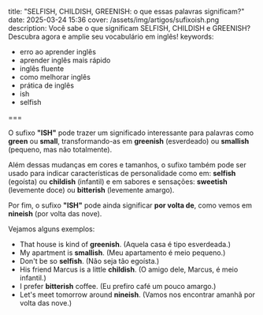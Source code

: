 title: "SELFISH, CHILDISH, GREENISH: o que essas palavras significam?"
date: 2025-03-24 15:36
cover: /assets/img/artigos/sufixoish.png
description: Você sabe o que significam SELFISH, CHILDISH e GREENISH? Descubra agora e amplie seu vocabulário em inglês!
keywords:
  - erro ao aprender inglês
  - aprender inglês mais rápido
  - inglês fluente
  - como melhorar inglês
  - prática de inglês
  - ish
  - selfish

===

O sufixo **"ISH"** pode trazer um significado interessante para palavras como **green** ou **small**, transformando-as em **greenish** (esverdeado) ou **smallish** (pequeno, mas não totalmente).

Além dessas mudanças em cores e tamanhos, o sufixo também pode ser usado para indicar características de personalidade como em: **selfish** (egoísta) ou **childish** (infantil) e em sabores e sensações: **sweetish** (levemente doce) ou **bitterish** (levemente amargo).

Por fim, o sufixo **"ISH"** pode ainda significar **por volta de**, como vemos em **nineish** (por volta das nove).

Vejamos alguns exemplos:
- That house is kind of **greenish**. (Aquela casa é tipo esverdeada.)
- My apartment is **smallish**. (Meu apartamento é meio pequeno.)
- Don't be so **selfish**. (Não seja tão egoísta.)
- His friend Marcus is a little **childish**. (O amigo dele, Marcus, é meio infantil.)
- I prefer **bitterish** coffee. (Eu prefiro café um pouco amargo.)
- Let's meet tomorrow around **nineish**. (Vamos nos encontrar amanhã por volta das nove.)


